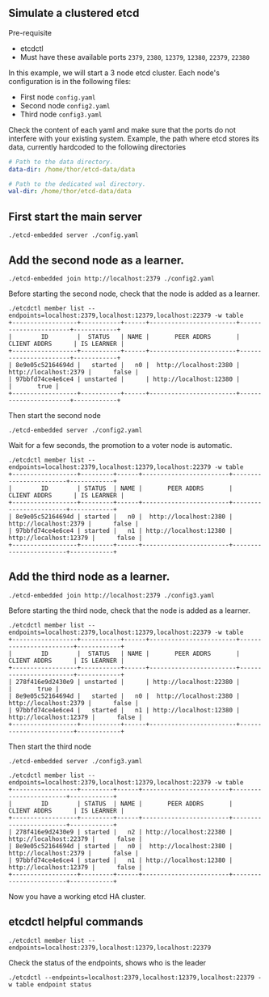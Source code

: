 ## Simulate a clustered etcd

Pre-requisite
* etcdctl
* Must have these available ports `2379`, `2380`, `12379`, `12380`, `22379`, `22380`



In this example, we will start a 3 node etcd cluster.  Each node's configuration is in the following files:

* First node `config.yaml`
* Second node `config2.yaml`
* Third node `config3.yaml`

Check the content of each yaml and make sure that the ports do not interfere with your existing system.
Example, the path where etcd stores its data, currently hardcoded to the following directories

```yaml
# Path to the data directory.
data-dir: /home/thor/etcd-data/data

# Path to the dedicated wal directory.
wal-dir: /home/thor/etcd-data/data
```

## First start the main server

```shell
./etcd-embedded server ./config.yaml
```

## Add the second node as a learner.

```shell
./etcd-embedded join http://localhost:2379 ./config2.yaml
```

Before starting the second node, check  that the node is added as a learner.

```shell
./etcdctl member list --endpoints=localhost:2379,localhost:12379,localhost:22379 -w table
+------------------+-----------+------+------------------------+-----------------------+------------+
|        ID        |  STATUS   | NAME |       PEER ADDRS       |     CLIENT ADDRS      | IS LEARNER |
+------------------+-----------+------+------------------------+-----------------------+------------+
| 8e9e05c52164694d |   started |   n0 |  http://localhost:2380 | http://localhost:2379 |      false |
| 97bbfd74ce4e6ce4 | unstarted |      | http://localhost:12380 |                       |       true |
+------------------+-----------+------+------------------------+-----------------------+------------+

```

Then start the second node

```shell
./etcd-embedded server ./config2.yaml
```

Wait for a few seconds, the promotion to a voter node is automatic.

```shell
./etcdctl member list --endpoints=localhost:2379,localhost:12379,localhost:22379 -w table
+------------------+---------+------+------------------------+------------------------+------------+
|        ID        | STATUS  | NAME |       PEER ADDRS       |      CLIENT ADDRS      | IS LEARNER |
+------------------+---------+------+------------------------+------------------------+------------+
| 8e9e05c52164694d | started |   n0 |  http://localhost:2380 |  http://localhost:2379 |      false |
| 97bbfd74ce4e6ce4 | started |   n1 | http://localhost:12380 | http://localhost:12379 |      false |
+------------------+---------+------+------------------------+------------------------+------------+
```

## Add the third node as a learner.

```shell
./etcd-embedded join http://localhost:2379 ./config3.yaml
```

Before starting the third node, check  that the node is added as a learner.

```shell
./etcdctl member list --endpoints=localhost:2379,localhost:12379,localhost:22379 -w table
+------------------+-----------+------+------------------------+------------------------+------------+
|        ID        |  STATUS   | NAME |       PEER ADDRS       |      CLIENT ADDRS      | IS LEARNER |
+------------------+-----------+------+------------------------+------------------------+------------+
| 278f416e9d2430e9 | unstarted |      | http://localhost:22380 |                        |       true |
| 8e9e05c52164694d |   started |   n0 |  http://localhost:2380 |  http://localhost:2379 |      false |
| 97bbfd74ce4e6ce4 |   started |   n1 | http://localhost:12380 | http://localhost:12379 |      false |
+------------------+-----------+------+------------------------+------------------------+------------+
```

Then start the third node

```shell
./etcd-embedded server ./config3.yaml
```

```shell
./etcdctl member list --endpoints=localhost:2379,localhost:12379,localhost:22379 -w table
+------------------+---------+------+------------------------+------------------------+------------+
|        ID        | STATUS  | NAME |       PEER ADDRS       |      CLIENT ADDRS      | IS LEARNER |
+------------------+---------+------+------------------------+------------------------+------------+
| 278f416e9d2430e9 | started |   n2 | http://localhost:22380 | http://localhost:22379 |      false |
| 8e9e05c52164694d | started |   n0 |  http://localhost:2380 |  http://localhost:2379 |      false |
| 97bbfd74ce4e6ce4 | started |   n1 | http://localhost:12380 | http://localhost:12379 |      false |
+------------------+---------+------+------------------------+------------------------+------------+
```

Now you have a working etcd HA cluster.

## etcdctl helpful commands

```shell
./etcdctl member list --endpoints=localhost:2379,localhost:12379,localhost:22379
```

Check the status of the endpoints, shows who is the leader
```shell
./etcdctl --endpoints=localhost:2379,localhost:12379,localhost:22379 -w table endpoint status
```